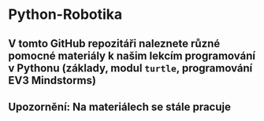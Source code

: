 # Python-Robotika

## V tomto GitHub repozitáři naleznete různé pomocné materiály k našim lekcím programování v Pythonu (základy, modul ```turtle```, programování EV3 Mindstorms)

## Upozornění: Na materiálech se stále pracuje
